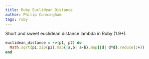 ```yaml
---
title: Ruby Euclidean Distance
author: Philip Cunningham
tags: ruby
---
```


Short and sweet euclidean distance lambda in Ruby (1.9+).

```ruby
euclidean_distance = ->(p1, p2) do
  Math.sqrt(p1.zip(p2).map{|a,b| a-b}.map{|d| d*d}.reduce(:+))
end
```
